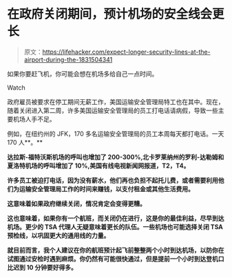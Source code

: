 # 在政府关闭期间，预计机场的安全线会更长

> 原文：<https://lifehacker.com/expect-longer-security-lines-at-the-airport-during-the-1831504341>

如果你要赶飞机，你可能会想在机场多给自己一点时间。

Watch

政府雇员被要求在停工期间无薪工作，美国运输安全管理局特工也在其中。现在，随着关闭进入第二周，许多美国运输安全管理局的员工打电话请病假，导致一些主要机场人手不足。

例如，在纽约州的 JFK，170 多名运输安全管理局的员工本周每天都打电话。一天 170 人**。** 

**达拉斯-福特沃斯机场的呼叫也增加了 200-300%,北卡罗莱纳州的罗利-达勒姆和夏洛特机场的呼叫增加了 10%,美国有线电视新闻网报道，T2，T4。** 

**许多员工被迫打电话，因为没有薪水，他们再也负担不起托儿费，或者需要利用他们为运输安全管理局工作的时间来赚钱，以支付租金或其他生活费用。** 

**这意味着如果政府继续关闭，情况肯定会变得更糟。** 

**这也意味着，如果你有一个航班，而关闭仍在进行，这是你的最佳利益，尽早到达机场。更少的 TSA 代理人无疑意味着更长的队伍。一些机场也可能选择关闭 TSA 预检线，以巩固更大的通用线的力量。** 

**就目前而言，我个人建议在你的航班预计起飞前整整两个小时到达机场，以防你在试图通过安检时遇到麻烦。你仍然有可能很快通过，但是提前一个小时到达登机口比迟到 10 分钟要好得多。**